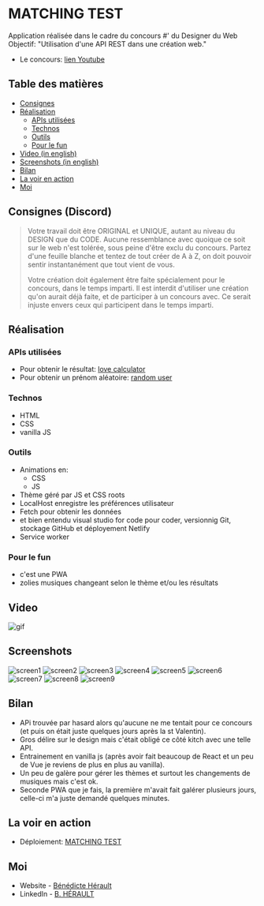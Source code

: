 # MATCHING TEST

Application réalisée dans le cadre du concours #' du Designer du Web
Objectif: "Utilisation d'une API REST dans une création web."

- Le concours: [lien Youtube](https://youtu.be/9tSYNQJn6c8)


## Table des matières

- [Consignes](#consignes)
- [Réalisation](#réalisation)
  - [APIs utilisées](#apis-utilisées)
  - [Technos](#technos)
  - [Outils](#outils)
  - [Pour le fun](#pour-le-fun)
 - [Video (in english)](#video)
 - [Screenshots (in english)](#screenshots)
- [Bilan](#bilan)
- [La voir en action](#la-voir-en-action)
- [Moi](#moi)

## Consignes (Discord)

> Votre travail doit être ORIGINAL et UNIQUE, autant au niveau du DESIGN que du CODE.
Aucune ressemblance avec quoique ce soit sur le web n'est tolérée, sous peine d'être exclu du concours.
Partez d'une feuille blanche et tentez de tout créer de A à Z, on doit pouvoir sentir instantanément que tout vient de vous.
>
> Votre création doit également être faite spécialement pour le concours, dans le temps imparti.
Il est interdit d'utiliser une création qu'on aurait déjà faite, et de participer à un concours avec.
Ce serait injuste envers ceux qui participent dans le temps imparti.

## Réalisation

### APIs utilisées
- Pour obtenir le résultat: [love calculator](https://rapidapi.com/ajith/api/love-calculator/)
- Pour obtenir un prénom aléatoire: [random user](https://randomuser.me/)


### Technos

- HTML
- CSS
- vanilla JS

### Outils

- Animations en:
     - CSS
     - JS
- Thème géré par JS et CSS roots
- LocalHost enregistre les préférences utilisateur
- Fetch pour obtenir les données
- et bien entendu visual studio for code pour coder, versionnig Git, stockage GitHub et déployement Netlify
- Service worker


### Pour le fun

- c'est une PWA
- zolies musiques changeant selon le thème et/ou les résultats

## Video
![gif](./assets/design/MATCHING%20TEST%20small.gif)


## Screenshots
![screen1](./assets/design/1.png)
![screen2](./assets/design/2.png)
![screen3](./assets/design/3.png)
![screen4](./assets/design/4.png)
![screen5](./assets/design/5.png)
![screen6](./assets/design/6.png)
![screen7](./assets/design/7.png)
![screen8](./assets/design/8.png)
![screen9](./assets/design/9.png)

## Bilan

- APi trouvée par hasard alors qu'aucune ne me tentait pour ce concours (et puis on était juste quelques jours après la st Valentin).
- Gros délire sur le design mais c'était obligé ce côté kitch avec une telle API.
- Entrainement en vanilla js (après avoir fait beaucoup de React et un peu de Vue je reviens de plus en plus au vanilla).
- Un peu de galère pour gérer les thèmes et surtout les changements de musiques mais c'est ok.
- Seconde PWA que je fais, la première m'avait fait galérer plusieurs jours, celle-ci m'a juste demandé quelques minutes.

## La voir en action

- Déploiement: [MATCHING TEST](https://matching-test.netlify.app/)

## Moi

- Website - [Bénédicte Hérault](https://lazez-bzh.netlify.app/)
- LinkedIn - [B. HÉRAULT](https://www.linkedin.com/in/benedicte-herault/)
